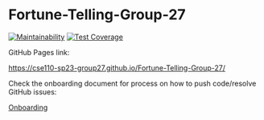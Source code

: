 # Fortune-Telling-Group-27
[![Maintainability](https://api.codeclimate.com/v1/badges/87f25017229aa77c661a/maintainability)](https://codeclimate.com/github/cse110-sp23-group27/Fortune-Telling-Group-27/maintainability)
[![Test Coverage](https://api.codeclimate.com/v1/badges/87f25017229aa77c661a/test_coverage)](https://codeclimate.com/github/cse110-sp23-group27/Fortune-Telling-Group-27/test_coverage)

GitHub Pages link:

https://cse110-sp23-group27.github.io/Fortune-Telling-Group-27/

Check the onboarding document for process on how to push code/resolve GitHub issues:

[Onboarding](/specs/documentation/onboard.md)
